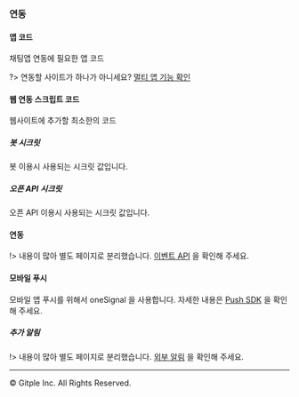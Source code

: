 ### 연동

#### 앱 코드
채팅앱 연동에 필요한 앱 코드

?> 연동할 사이트가 하나가 아니세요? [멀티 앱 기능 확인](multiapp.md)

#### 웹 연동 스크립트 코드

웹사이트에 추가할 최소한의 코드

##### 봇 시크릿

봇 이용시 사용되는 시크릿 값입니다.

##### 오픈 API 시크릿

오픈 API 이용시 사용되는 시크릿 값입니다.

#### 연동

!> 내용이 많아 별도 페이지로 분리했습니다. [이벤트 API](event-api.md) 을 확인해 주세요.

#### 모바일 푸시

모바일 앱 푸시를 위해서 oneSignal 을 사용합니다.
자세한 내용은  [Push SDK](push.md) 을 확인해 주세요.

##### 추가 알림

!> 내용이 많아 별도 페이지로 분리했습니다. [외부 알림](externalalerts.md) 을 확인해 주세요.

---

© Gitple Inc. All Rights Reserved.
